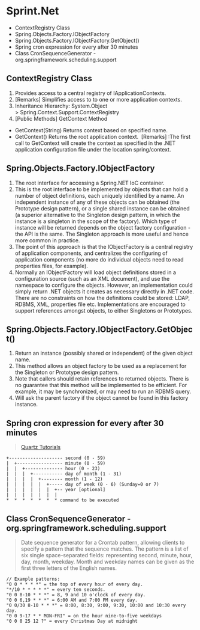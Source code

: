# Sprint.Net
<!-- MarkdownTOC -->

- ContextRegistry Class
- Spring.Objects.Factory.IObjectFactory
- Spring.Objects.Factory.IObjectFactory.GetObject\(\)
- Spring cron expression for every after 30 minutes
- Class CronSequenceGenerator - org.springframework.scheduling.support

<!-- /MarkdownTOC -->

## ContextRegistry Class
1. Provides access to a central registry of IApplicationContexts.
1. [Remarks] Simplifies access to to one or more application contexts.
1. Inheritance Hierarchy: System.Object > Spring.Context.Support.ContextRegistry
1. [Public Methods] GetContext Method
 - GetContext(String)   Returns context based on specified name.  
 - GetContext()    Returns the root application context.  [Remarks] :The first call to GetContext will create the context as specified in the .NET application configuration file under the location spring/context.

## Spring.Objects.Factory.IObjectFactory
1. The root interface for accessing a Spring.NET IoC container.
1. This is the root interface to be implemented by objects that can hold a number of object definitions, each uniquely identified by a <see cref="T:System.String" /> name. An independent instance of any of these objects can be obtained (the Prototype design pattern), or a single shared instance can be obtained (a superior alternative to the Singleton design pattern, in which the instance is a singleton in the scope of the factory). Which type of instance will be returned depends on the object factory configuration - the API is the same. The Singleton approach is more useful and hence more common in practice.
1. The point of this approach is that the IObjectFactory is a central registry of application components, and centralizes the configuring of application components (no more do individual objects need to read properties files, for example).
1. Normally an IObjectFactory will load object definitions stored in a configuration source (such as an XML document), and use the <see cref="N:Spring.Objects" /> namespace to configure the objects. However, an implementation could simply return .NET objects it creates as necessary directly in .NET code. There are no constraints on how the definitions could be stored: LDAP, RDBMS, XML, properties file etc. Implementations are encouraged to support references amongst objects, to either Singletons or Prototypes.

## Spring.Objects.Factory.IObjectFactory.GetObject<T>()
1. Return an instance (possibly shared or independent) of the given object name.
1. This method allows an object factory to be used as a replacement for the Singleton or Prototype design pattern.
1. Note that callers should retain references to returned objects. There is no guarantee that this method will be implemented to be efficient. For example, it may be synchronized, or may need to run an RDBMS query.
1. Will ask the parent factory if the object cannot be found in this factory instance.

## Spring cron expression for every after 30 minutes
> [Quartz Tutorials](http://www.quartz-scheduler.org/documentation/quartz-2.x/tutorials/)
> <property name="cronExpression" value="0 0/30 * * * ?" />
````
+-------------------- second (0 - 59)
|  +----------------- minute (0 - 59)
|  |  +-------------- hour (0 - 23)
|  |  |  +----------- day of month (1 - 31)
|  |  |  |  +-------- month (1 - 12)
|  |  |  |  |  +----- day of week (0 - 6) (Sunday=0 or 7)
|  |  |  |  |  |  +-- year [optional]
|  |  |  |  |  |  |
*  *  *  *  *  *  * command to be executed 
````

## Class CronSequenceGenerator - org.springframework.scheduling.support
> Date sequence generator for a Crontab pattern, allowing clients to specify a pattern that the sequence matches.
> The pattern is a list of six single space-separated fields: representing second, minute, hour, day, month, weekday. Month and weekday names can be given as the first three letters of the English names.
````
// Example patterns:
"0 0 * * * *" = the top of every hour of every day.
"*/10 * * * * *" = every ten seconds.
"0 0 8-10 * * *" = 8, 9 and 10 o'clock of every day.
"0 0 6,19 * * *" = 6:00 AM and 7:00 PM every day.
"0 0/30 8-10 * * *" = 8:00, 8:30, 9:00, 9:30, 10:00 and 10:30 every day.
"0 0 9-17 * * MON-FRI" = on the hour nine-to-five weekdays
"0 0 0 25 12 ?" = every Christmas Day at midnight
````
